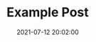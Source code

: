 ---
layout: post
title: "Example Post"
date: 2021-07-12 20:02:00
tags: 
description: Sample post
---